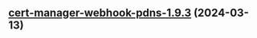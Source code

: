 

## [cert-manager-webhook-pdns-1.9.3](https://github.com/cyr-ius/truenas-charts/compare/cert-manager-webhook-pdns-1.9.2...cert-manager-webhook-pdns-1.9.3) (2024-03-13)


